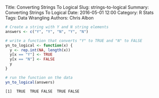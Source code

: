 Title: Converting Strings To Logical
Slug: strings-to-logical
Summary: Converting Strings To Logical
Date: 2016-05-01 12:00
Category: R Stats
Tags: Data Wrangling
Authors: Chris Albon




```R
# Create a string with Y and N string elements
answers <- c("Y", "Y", "N", "Y", "N")
```


```R
# write a function that converts "Y" to TRUE and "N" to FALSE
yn_to_logical <- function(x) {
  y <- rep.int(NA, length(x))
  y[x == "Y"] <- TRUE
  y[x == "N"] <- FALSE
  y
}
```


```R
# run the function on the data
yn_to_logical(answers)
```




    [1]  TRUE  TRUE FALSE  TRUE FALSE
